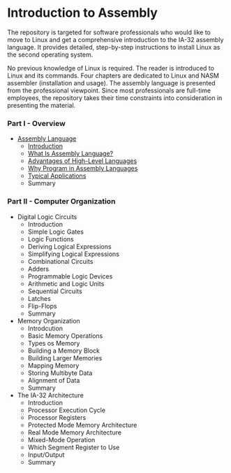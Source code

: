 # Introduction to Assembly

The repository is targeted for software professionals who would like to move to Linux and get a comprehensive introduction to the IA-32 assembly language. It provides detailed, step-by-step instructions to install Linux as the second operating system.

No previous knowledge of Linux is required. The reader is introduced to Linux and its commands. Four chapters are dedicated to Linux and NASM assembler (installation and usage). The assembly language is presented from the professional viewpoint. Since most professionals are full-time employees, the repository takes their time constraints into consideration in presenting the material.

### Part I - Overview

- [Assembly Language](https://github.com/romuro-pauliv/Introduction-to-Assembly/blob/main/Part%20I%20-%20Overview/a1%20-%20Assembly%20Language.md)
    - [Introduction](https://github.com/romuro-pauliv/Introduction-to-Assembly/blob/main/Part%20I%20-%20Overview/a2%20-%20Introduction.md)
    - [What Is Assembly Language?](https://github.com/romuro-pauliv/Introduction-to-Assembly/blob/main/Part%20I%20-%20Overview/a3%20-%20%20What%20Is%20Assembly%20Language.md)
    - [Advantages of High-Level Languages](https://github.com/romuro-pauliv/Introduction-to-Assembly/blob/main/Part%20I%20-%20Overview/a4%20-%20Advantages%20of%20High-Level%20Languages.md)
    - [Why Program in Assembly Languages](https://github.com/romuro-pauliv/Introduction-to-Assembly/blob/main/Part%20I%20-%20Overview/a5%20-%20Why%20Program%20in%20Assembly%20Language%3F.md)
    - [Typical Applications](https://github.com/romuro-pauliv/Introduction-to-Assembly/blob/main/Part%20I%20-%20Overview/a6%20-%20Typical%20Applications.md)
    - Summary

### Part II - Computer Organization

- Digital Logic Circuits
    - Introduction
    - Simple Logic Gates
    - Logic Functions
    - Deriving Logical Expressions
    - Simplifying Logical Expressions
    - Combinational Circuits
    - Adders
    - Programmable Logic Devices
    - Arithmetic and Logic Units
    - Sequential Circuits
    - Latches
    - Flip-Flops
    - Summary
- Memory Organization
    - Introdcution
    - Basic Memory Operations
    - Types os Memory
    - Building a Memory Block
    - Building Larger Memories
    - Mapping Memory
    - Storing Multibyte Data
    - Alignment of Data
    - Summary
- The IA-32 Architecture
    - Introduction
    - Processor Execution Cycle
    - Processor Registers
    - Protected Mode Memory Architecture
    - Real Mode Memory Architecture
    - Mixed-Mode Operation
    - Which Segment Register to Use
    - Input/Output
    - Summary
